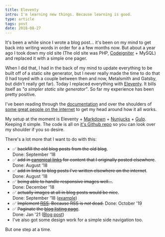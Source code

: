 ```yaml
---
title: Eleventy
intro: I'm learning new things. Because learning is good.
type: article
tags: post
date: 2018-08-27
---
```


It's been a while since I wrote a blog post… it's been on my mind to get back into writing words in order for a a few months now. But about a year ago I took down my old site (The old site was PHP, [Codeigniter](https://www.codeigniter.com/) + MySQL) and replaced it with a simple one pager.

When I did that, I had in the back of my mind to update everything to be built off of a static site generator, but I never really made the time to do that (I had toyed with a couple between then and now, Metalsmith and Gatsby, but didn't really get far). Today I replaced everything with [Eleventy](https://www.11ty.io/). It bills itself as _"a simpler static site generator"_. So far my experience has been pretty positive.

I've been reading through the [documentation](https://www.11ty.io/docs/) and over the shoulders of [some great people on the internet](https://github.com/Wilto/wilto-makes-food/) to get my head around how it all works.

My setup at the moment is Eleventy + [Markdown](https://daringfireball.net/projects/markdown/) + [Nunjucks](https://mozilla.github.io/nunjucks/) + [Gulp](https://gulpjs.com/). Keeping it simple. The code is all on [it's Github repo](https://github.com/jamesdoc/jamesdoc.com) so you can look over my shoulder if you so desire.

There's a lot more that I want to do with this:

- ✅ <s>backfill the old blog posts from the old blog</s>.<br/>Done: September '18
- ✅ <s>add in [canonical links](https://support.google.com/webmasters/answer/139066?hl=en) for content that I originally posted elsewhere</s>.<br/>Done: August '18
- ✅ <s>add in links to blog posts I've written elsewhere on the internet</s>.<br/>Done: August '18
- ✅ <s>being able to handle responsive images well…</s>.<br/>Done: December '18
- ✅ <s>actually images at all in blog posts would be nice</s>.<br/>Done: September '18 ([example](/blog/2018/kc-ideas-to-reality/))
- ✅ <s>Implement [RSS](https://en.wikipedia.org/wiki/RSS). Because RSS is _not_ dead.</s> Done: October '19
- ✅ <s>Paginate the [blog listing page](/blog)</s>.<br />Done: Jan '21 ([Blog post](/blog/2021/11ty-posts-by-year/))
- I've also got some design work for a simple side navigation too.

But one step at a time.
